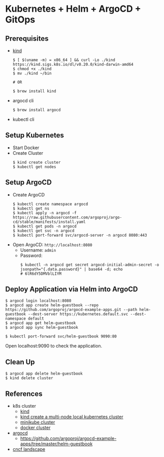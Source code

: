 # Kubernetes + Helm + ArgoCD + GitOps

## Prerequisites

- [kind](https://github.com/kubernetes-sigs/kind)
  ```shell
  $ [ $(uname -m) = x86_64 ] && curl -Lo ./kind https://kind.sigs.k8s.io/dl/v0.20.0/kind-darwin-amd64
  $ chmod +x ./kind
  $ mv ./kind ~/bin

  # OR

  $ brew install kind
  ```
- argocd cli
  ```shell
  $ brew install argocd
  ```
- kubectl cli

## Setup Kubernetes

- Start Docker
- Create Cluster
  ```shell
  $ kind create cluster
  $ kubectl get nodes
  ```

## Setup ArgoCD

- Create ArgoCD
  ```shell
  $ kubectl create namespace argocd
  $ kubectl get ns
  $ kubectl apply -n argocd -f https://raw.githubusercontent.com/argoproj/argo-cd/stable/manifests/install.yaml
  $ kubectl get pods -n argocd
  $ kubectl get svc -n argocd
  $ kubectl port-forward svc/argocd-server -n argocd 8080:443
  ```
- Open ArgoCD: `http://localhost:8080`
  - Username: `admin`
  - Password:
    ```shell
    $ kubectl -n argocd get secret argocd-initial-admin-secret -o jsonpath="{.data.password}" | base64 -d; echo
    # 6lR6dY5DMVblLIYM
    ```

## Deploy Application via Helm into ArgoCD

<!-- $ kubectl config get-contexts -o name -->
<!-- # kind-kind -->

```shell
$ argocd login localhost:8080
$ argocd app create helm-guestbook --repo https://github.com/argoproj/argocd-example-apps.git --path helm-guestbook --dest-server https://kubernetes.default.svc --dest-namespace default
$ argocd app get helm-guestbook
$ argocd app sync helm-guestbook

$ kubectl port-forward svc/helm-guestbook 9090:80
```

Open localhost:9090 to check the application.

## Clean Up

```shell
$ argocd app delete helm-guestbook
$ kind delete cluster
```

## References

- k8s cluster
  - [kind](https://kind.sigs.k8s.io/)
  - [kind create a multi-node local kubernetes cluster](https://blog.kubesimplify.com/getting-started-with-kind-creating-a-multi-node-local-kubernetes-cluster)
  - [minikube cluster](https://kubernetes.io/docs/tutorials/kubernetes-basics/create-cluster/cluster-intro/)
  - [docker cluster](https://jamesdefabia.github.io/docs/getting-started-guides/docker/)
- [argocd](https://argo-cd.readthedocs.io/en/stable/)
  - https://github.com/argoproj/argocd-example-apps/tree/master/helm-guestbook
- [cncf landscape](https://landscape.cncf.io/?selected=argo)
